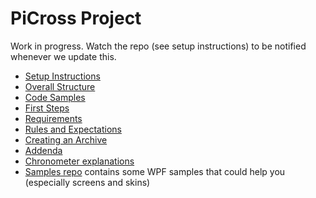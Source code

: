 # PiCross Project

Work in progress. Watch the repo (see setup instructions) to be notified whenever we update this.

* [Setup Instructions](docs/setup.md)
* [Overall Structure](docs/overall-structure.md)
* [Code Samples](docs/cookbook.md)
* [First Steps](docs/first-steps.md)
* [Requirements](docs/requirements.md)
* [Rules and Expectations](docs/rules.md)
* [Creating an Archive](docs/archive.md)
* [Addenda](docs/addenda.md)
* [Chronometer explanations](docs/chronometer.md)
* [Samples repo](https://github.com/fvogels/samples) contains some WPF samples that could help you (especially screens and skins)

